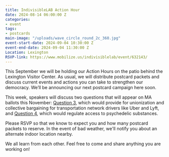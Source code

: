 ```yaml
---
title: IndivisibleLAB Action Hour
date: 2024-08-14 06:00:00 Z
categories:
- event
tags:
- postcards
main-image: "/uploads/wave_circle_round_2c_360.jpg"
event-start-date: 2024-09-04 10:30:00 Z
event-end-date: 2024-09-04 11:30:00 Z
Location: Lexington
RSVP-link: https://www.mobilize.us/indivisiblelab/event/632143/
---
```


This September we will be holding our Action Hours on the patio behind the Lexington Visitor Center. As usual, we will distribute postcard packets and discuss current events and actions you can take to strengthen our democracy. We’ll be announcing our next postcard campaign here soon.

This week, speakers will discuss two questions that will appear on MA ballots this November: [Question 3](https://ballotpedia.org/Massachusetts_Question_3,_Unionization_and_Collective_Bargaining_for_Transportation_Network_Drivers_Initiative_(2024)), which would provide for unionization and collective bargaining for transportation network drivers like Uber and Lyft, and [Question 4](https://ballotpedia.org/Massachusetts_Question_4,_Regulated_Access_to_Psychedelic_Substances_Initiative_(2024)), which would regulate access to psychedelic substances.

Please RSVP so that we know to expect you and how many postcard packets to reserve. In the event of bad weather, we'll notify you about an alternate indoor location nearby.

We all learn from each other. Feel free to come and share anything you are working on!